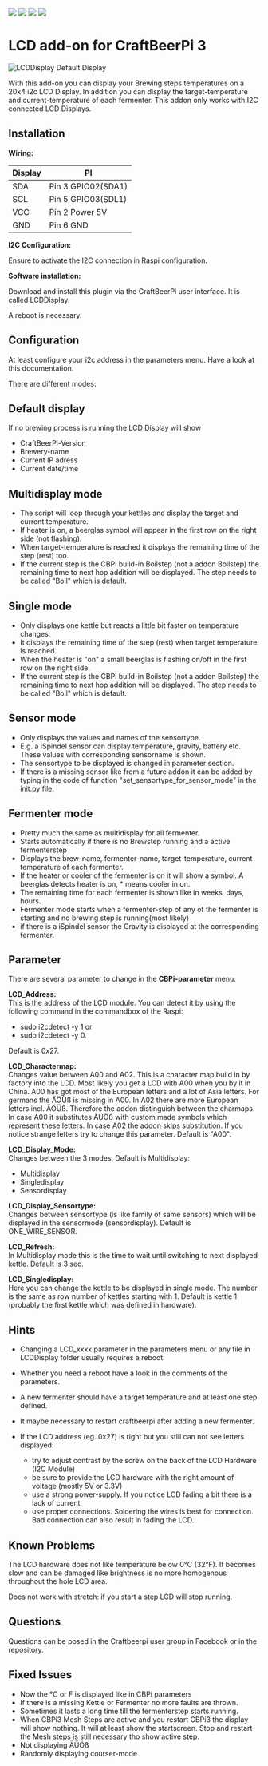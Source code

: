 ![](https://img.shields.io/badge/CBPi%203%20addin-functionable-green.svg)  ![](https://img.shields.io/github/license/JamFfm/craftbeerpiLCD.svg?style=flat) ![](https://img.shields.io/github/last-commit/JamFfm/craftbeerpiLCD.svg?style=flat) ![](https://img.shields.io/github/release-pre/JamFfm/craftbeerpiLCD.svg?style=flat)

# **LCD add-on for CraftBeerPi 3**

![](https://github.com/breiti78/craftbeerpiLCD/blob/master/LCDPhoto.jpg "LCDDisplay Default Display")

With this add-on you can display your Brewing steps temperatures on a 20x4 i2c LCD Display.
In addition you can display the target-temperature and current-temperature of each fermenter.
This addon only works with I2C connected LCD Displays.

## Installation

**Wiring:**

Display|       PI
-------|--------------------
SDA    |  Pin 3 GPIO02(SDA1)
SCL    |  Pin 5 GPIO03(SDL1)
VCC    |  Pin 2 Power 5V
GND    |  Pin 6 GND

**I2C Configuration:**

Ensure to activate the I2C connection in Raspi configuration.

**Software installation:**

Download and install this plugin via the CraftBeerPi user interface. It is called LCDDisplay.

A reboot is necessary.

## Configuration

At least configure your i2c address in the parameters menu. Have a look at this documentation.


There are different modes:

**Default display**
--------------

If no brewing process is running the LCD Display will show

- CraftBeerPi-Version 
- Brewery-name
- Current IP adress 
- Current date/time

**Multidisplay mode**
-----------------

- The script will loop through your kettles and display the target and current temperature. 
- If heater is on, a beerglas symbol will appear in the first row on the right side (not flashing).
- When target-temperature is reached it displays the remaining time of the step (rest) too.
- If the current step is the CBPi build-in Boilstep (not a addon Boilstep) the remaining time to next hop addition 
will be displayed. The step needs to be called "Boil" which is default.


**Single mode**
-----------

- Only displays one kettle but reacts a little bit faster on temperature changes. 
- It displays the remaining time of the step (rest) when target temperature is reached.
- When the heater is "on" a small beerglas is flashing on/off in the first row on the right side.
- If the current step is the CBPi build-in Boilstep (not a addon Boilstep) the remaining time to next hop addition 
will be displayed. The step needs to be called "Boil" which is default.


**Sensor mode**
-----------

- Only displays the values and names of the sensortype.
- E.g. a iSpindel sensor can display temperature, gravity, battery etc. These values with 
corresponding sensorname is shown.
- The sensortype to be displayed is changed in parameter section.
- If there is a missing sensor like from a future addon it can be added by typing in the code of function
"set_sensortype_for_sensor_mode" in the init.py file.



**Fermenter mode**
--------------
- Pretty much the same as multidisplay for all fermenter.
- Starts automatically if there is no Brewstep running and a active fermenterstep
- Displays the brew-name, fermenter-name, target-temperature, current-temperature of each fermenter.
- If the heater or cooler of the fermenter is on it will show a symbol.
A beerglas detects heater is on, * means cooler in on.
- The remaining time for each fermenter is shown like in weeks, days, hours. 
- Fermenter mode starts when a fermenter-step of any of the fermenter is starting and no brewing step is running(most likely)
- if there is a iSpindel sensor the Gravity is displayed at the corresponding fermenter.

Parameter
---------

There are several parameter to change in the **CBPi-parameter** menu:


**LCD_Address:**    
This is the address of the LCD module. You can detect it by 
using the following command in the commandbox of the Raspi:   
- sudo i2cdetect -y 1 
or 
- sudo i2cdetect -y 0.

Default is 0x27.


**LCD_Charactermap:**     
Changes value between A00 and A02. This is a character map build in by factory into the LCD. 
Most likely you get a LCD with A00 when you by it in China. A00 has got most of the European letters and a lot 
of Asia letters. For germans the ÄÖÜß is missing in A00. In A02 there are more European letters incl. ÄÖÜß.
Therefore the addon distinguish between the charmaps. 
In case A00 it substitutes ÄÜÖß with custom made symbols which represent these letters.
In case A02 the addon skips substitution. If you notice strange letters try to change this parameter.
Default is "A00".

 
**LCD_Display_Mode:**     
Changes between the 3 modes. Default is Multidisplay:
- Multidisplay 
- Singledisplay
- Sensordisplay


**LCD_Display_Sensortype:**     
Changes between sensortype (is like family of same sensors) which will be displayed in 
the sensormode (sensordisplay). Default is ONE_WIRE_SENSOR.


**LCD_Refresh:**		  
In Multidisplay mode this is the time to wait until switching to next displayed kettle. 
Default is 3 sec.
 

**LCD_Singledisplay:** 	  
Here you can change the kettle to be displayed in single mode. The number is the same as row number  of
kettles starting with 1. Default is kettle 1 (probably the first kettle which was defined in hardware).


## Hints

- Changing a LCD_xxxx parameter in the parameters menu or any
file in LCDDisplay folder usually requires a reboot.
- Whether you need a reboot have a look in the comments of the parameters.
- A new fermenter should have a target temperature and at least one step defined.
- It maybe necessary to restart craftbeerpi after adding a new fermenter. 

- If the LCD address (eg. 0x27) is right but you still can not see letters displayed:
  - try to adjust contrast by the screw on the back of the LCD Hardware (I2C Module)
  - be sure to provide the LCD hardware with the right amount of voltage (mostly 5V or 3.3V)
  - use a strong power-supply. If you notice LCD fading a bit there is a lack of current.
  - use proper connections. Soldering the wires is best for connection. Bad connection can also result in fading the LCD.


## Known Problems
The LCD hardware does not like temperature below 0°C (32°F). 
It becomes slow and can be damaged like brightness is no more homogenous throughout the hole LCD area.

Does not work with stretch: if you start a step LCD will stop running.


## Questions  
Questions can be posed in the Craftbeerpi user group in Facebook or in the repository.


## Fixed Issues
- Now the °C or F is displayed like in CBPi parameters
- If there is a missing Kettle or Fermenter no more faults are thrown.
- Sometimes it lasts a long time till the fermenterstep starts running. 
- When CBPi3 Mesh Steps are active and you restart CBPi3 the display will show nothing. 
It will at least show the startscreen. Stop and restart the Mesh steps is still necessary tho show active step.
- Not displaying ÄÜÖß
- Randomly displaying courser-mode
